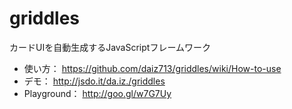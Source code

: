 griddles
========

カードUIを自動生成するJavaScriptフレームワーク

+ 使い方： https://github.com/daiz713/griddles/wiki/How-to-use 
+ デモ： http://jsdo.it/da.iz./griddles
+ Playground： http://goo.gl/w7G7Uy
